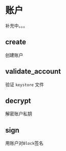 # 账户

补充中。。。

## create

创建账户



## validate_account

验证 `keystore` 文件



## decrypt

解密账户私钥



## sign

用账户对`Block`签名


